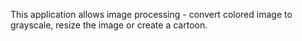 This application allows image processing - convert colored image to grayscale,
resize the image or create a cartoon.
